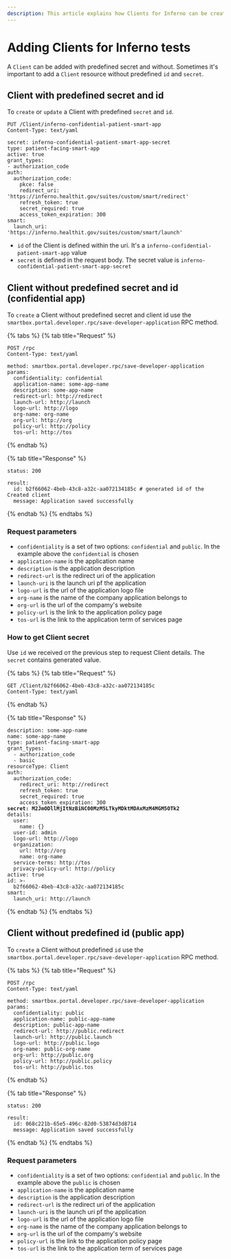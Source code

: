 ```yaml
---
description: This article explains how Clients for Inferno can be created
---
```


# Adding Clients for Inferno tests

A `Client` can be added with predefined secret and without. Sometimes it's important to add a `Client` resource without predefined `id` and `secret`.

## Client with predefined secret and id

To `create` or `update` a Client with predefined `secret` and `id`.

```http
PUT /Client/inferno-confidential-patient-smart-app
Content-Type: text/yaml

secret: inferno-confidential-patient-smart-app-secret
type: patient-facing-smart-app
active: true
grant_types:
- authorization_code
auth:
  authorization_code:
    pkce: false
    redirect_uri: 'https://inferno.healthit.gov/suites/custom/smart/redirect'
    refresh_token: true
    secret_required: true
    access_token_expiration: 300
smart:
  launch_uri: 'https://inferno.healthit.gov/suites/custom/smart/launch'
```

* `id` of the Client is defined within the uri. It's a `inferno-confidential-patient-smart-app` value
* `secret` is defined in the request body. The secret value is `inferno-confidential-patient-smart-app-secret`

## Client without predefined secret and id (confidential app)

To `create` a Client without predefined secret and client id use the `smartbox.portal.developer.rpc/save-developer-application` RPC method.

{% tabs %}
{% tab title="Request" %}
```http
POST /rpc
Content-Type: text/yaml

method: smartbox.portal.developer.rpc/save-developer-application
params:
  confidentiality: confidential
  application-name: some-app-name
  description: some-app-name
  redirect-url: http://redirect
  launch-url: http://launch
  logo-url: http://logo
  org-name: org-name
  org-url: http://org
  policy-url: http://policy
  tos-url: http://tos
```
{% endtab %}

{% tab title="Response" %}
```http
status: 200

result:
  id: b2f66062-4beb-43c8-a32c-aa072134185c # generated id of the Created client
  message: Application saved successfully
```
{% endtab %}
{% endtabs %}

### Request parameters

* `confidentiality` is a set of two options: `confidential` and `public`. In the example above the `confidential` is chosen
* `application-name` is the application name
* `description` is the application description
* `redirect-url` is the redirect uri of the application
* `launch-uri` is the launch uri pf the application
* `logo-url` is the url of the application logo file
* `org-name` is the name of the company application belongs to
* `org-url` is the url of the compamy's website
* `policy-url` is the link to the application policy page
* `tos-url` is the link to the application term of services page

### How to get Client secret

Use `id` we received oт the previous step to request Client details. The `secret` contains generated value.

{% tabs %}
{% tab title="Request" %}
```http
GET /Client/b2f66062-4beb-43c8-a32c-aa072134185c
Content-Type: text/yaml
```
{% endtab %}

{% tab title="Response" %}
<pre class="language-yaml"><code class="lang-yaml">description: some-app-name
name: some-app-name
type: patient-facing-smart-app
grant_types:
  - authorization_code
  - basic
resourceType: Client
auth:
  authorization_code:
    redirect_uri: http://redirect
    refresh_token: true
    secret_required: true
    access_token_expiration: 300
<strong>secret: M2JmODllMjItNzBiNC00MzM5LTkyMDktMDAxMzM4MGM5OTk2
</strong>details:
  user:
    name: {}
  user-id: admin
  logo-url: http://logo
  organization:
    url: http://org
    name: org-name
  service-terms: http://tos
  privacy-policy-url: http://policy
active: true
id: >-
  b2f66062-4beb-43c8-a32c-aa072134185c
smart:
  launch_uri: http://launch</code></pre>
{% endtab %}
{% endtabs %}

## Client without predefined id (public app)

To `create` a Client without predefined `id` use the `smartbox.portal.developer.rpc/save-developer-application` RPC method.

{% tabs %}
{% tab title="Request" %}
```http
POST /rpc
Content-Type: text/yaml

method: smartbox.portal.developer.rpc/save-developer-application
params:
  confidentiality: public
  application-name: public-app-name
  description: public-app-name
  redirect-url: http://public.redirect
  launch-url: http://public.launch
  logo-url: http://public.logo
  org-name: public-org-name
  org-url: http://public.org
  policy-url: http://public.policy
  tos-url: http://public.tos
```
{% endtab %}

{% tab title="Response" %}
```http
status: 200

result:
  id: 068c221b-65e5-496c-82d0-53874d3d8714
  message: Application saved successfully
```
{% endtab %}
{% endtabs %}

### Request parameters

* `confidentiality` is a set of two options: `confidential` and `public`. In the example above the `public` is chosen
* `application-name` is the application name
* `description` is the application description
* `redirect-url` is the redirect uri of the application
* `launch-uri` is the launch uri pf the application
* `logo-url` is the url of the application logo file
* `org-name` is the name of the company application belongs to
* `org-url` is the url of the compamy's website
* `policy-url` is the link to the application policy page
* `tos-url` is the link to the application term of services page

